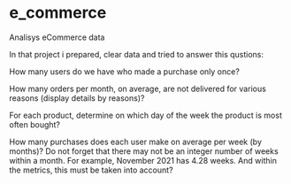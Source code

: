 # e_commerce
Analisys eCommerce data

In that project i prepared, clear data and tried to answer this qustions:

How many users do we have who made a purchase only once? 

How many orders per month, on average, are not delivered for various reasons (display details by reasons)? 

For each product, determine on which day of the week the product is most often bought? 

How many purchases does each user make on average per week (by months)? Do not forget that there may not be an integer number of weeks within a month. For example, November 2021 has 4.28 weeks. And within the metrics, this must be taken into account?

